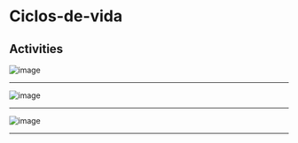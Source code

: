 # Ciclos-de-vida
Activities
-----------------------------------------------------------------------
![image](https://github.com/gonzalolater/Ciclos-de-vida/assets/42863568/ff776f72-9afe-4b22-94bb-d1baa18d9bfc)

-----------------------------------------------------------------------

![image](https://github.com/gonzalolater/Ciclos-de-vida/assets/42863568/385545c6-8db0-4121-a8c6-f49882c43fd4)

-----------------------------------------------------------------------

![image](https://github.com/gonzalolater/Ciclos-de-vida/assets/42863568/c111315b-f959-405c-bbaa-167ff49a3233)

-----------------------------------------------------------------------
